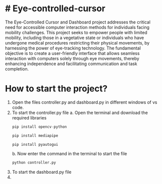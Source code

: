 # # Eye-controlled-cursor
The Eye-Controlled Cursor and Dashboard project addresses the critical need for accessible computer interaction methods for individuals facing mobility challenges. This project seeks to empower people with limited mobility, including those in a vegetative state or individuals who have undergone medical procedures restricting their physical movements, by harnessing the power of eye-tracking technology. The fundamental objective is to create a user-friendly interface that allows seamless interaction with computers solely through eye movements, thereby enhancing independence and facilitating communication and task completion.

# How to start the project?
1. Open the files controller.py and dashboard.py in different windows of vs code.
2. To start the controller.py file
   a. Open the terminal and download the required libraries
   ``` python
   pip install opencv-python
   ```
   ``` python
   pip install mediapipe
   ```
   ``` pyhton
   pip install pyautogui
   ```
   b. Now enter the command in the terminal to start the file
   ``` python
   python controller.py
   ```
4. To start the dashboard.py file
5. 
   
